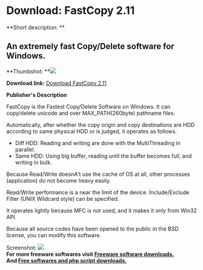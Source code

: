 # Download: FastCopy 2.11

**Short description: **

## An extremely fast Copy/Delete software for Windows.

  
**Thumbshot: **![](http://www.freewarefiles.com/screenshot/fastcopy_md.jpg)   
  
**Download link:** [Download FastCopy 2.11](http://freesoftwares.boysofts.com/FastCopy_program_44216.html)  
  

**Publisher's Description**  
  

FastCopy is the Fastest Copy/Delete Software on Windows. It can copy/delete
unicode and over MAX_PATH(260byte) pathname files.

Automatically, after whether the copy origin and copy destinations are HDD
according to same physical HDD or is judged, it operates as follows.

  * Diff HDD: Reading and writing are done with the MultiThreading in parallel. 
  * Same HDD: Using big buffer, reading until the buffer becomes full, and writing in bulk. 

Because Read/Write doesnA't use the cache of OS at all, other processes
(application) do not become heavy easily.

Read/Write performance is a near the limit of the device. Include/Exclude
Filter (UNIX Wildcard style) can be specified.

It operates lightly because MFC is not used, and it makes it only from Win32
API.

Because all source codes have been opened to the public in the BSD license,
you can modify this software.

  
  
Screenshot: ![](http://www.freewarefiles.com/screenshot/fastcopy.jpg)  
**For more freeware softwares visit [Freeware software downloads.](http://freesoftwares.boysofts.com/)**   
**And [Free softwares and php script downloads.](http://www.boysofts.com/)**

